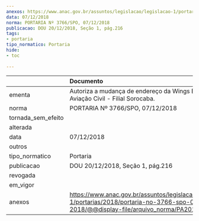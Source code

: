 ```yaml
---
anexos: https://www.anac.gov.br/assuntos/legislacao/legislacao-1/portarias/2018/portaria-no-3766-spo-07-12-2018/@@display-file/arquivo_norma/PA2018-3766.pdf
data: 07/12/2018
norma: PORTARIA Nº 3766/SPO, 07/12/2018
publicacao: DOU 20/12/2018, Seção 1, pág.216
tags:
- portaria
tipo_normatico: Portaria
hide: 
- toc 
 
---
```


|                    | Documento                                                                                                                                            |
|:-------------------|:-----------------------------------------------------------------------------------------------------------------------------------------------------|
| ementa             | Autoriza a mudança de endereço da Wings Escola de Aviação Civil - Filial Sorocaba.                                                                   |
| norma              | PORTARIA Nº 3766/SPO, 07/12/2018                                                                                                                     |
| tornada_sem_efeito |                                                                                                                                                      |
| alterada           |                                                                                                                                                      |
| data               | 07/12/2018                                                                                                                                           |
| outros             |                                                                                                                                                      |
| tipo_normatico     | Portaria                                                                                                                                             |
| publicacao         | DOU 20/12/2018, Seção 1, pág.216                                                                                                                     |
| revogada           |                                                                                                                                                      |
| em_vigor           |                                                                                                                                                      |
| anexos             | https://www.anac.gov.br/assuntos/legislacao/legislacao-1/portarias/2018/portaria-no-3766-spo-07-12-2018/@@display-file/arquivo_norma/PA2018-3766.pdf |